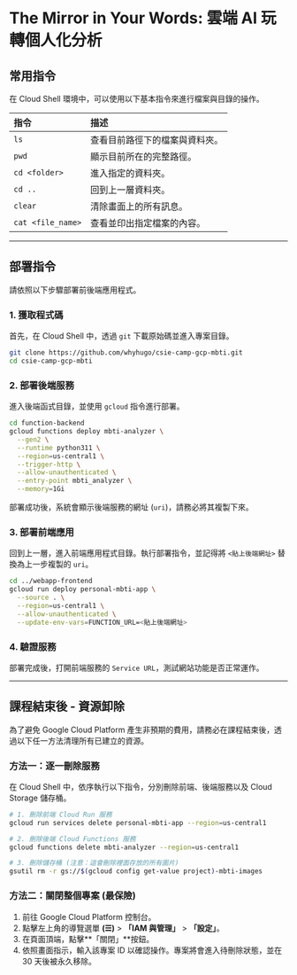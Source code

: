 # The Mirror in Your Words: 雲端 AI 玩轉個人化分析

## 常用指令

在 Cloud Shell 環境中，可以使用以下基本指令來進行檔案與目錄的操作。

| 指令 | 描述 |
| :--- | :--- |
| `ls` | 查看目前路徑下的檔案與資料夾。 |
| `pwd` | 顯示目前所在的完整路徑。 |
| `cd <folder>` | 進入指定的資料夾。 |
| `cd ..` | 回到上一層資料夾。 |
| `clear` | 清除畫面上的所有訊息。 |
| `cat <file_name>` | 查看並印出指定檔案的內容。 |

-----

## 部署指令

請依照以下步驟部署前後端應用程式。

### 1\. 獲取程式碼

首先，在 Cloud Shell 中，透過 `git` 下載原始碼並進入專案目錄。

```bash
git clone https://github.com/whyhugo/csie-camp-gcp-mbti.git
cd csie-camp-gcp-mbti
```

### 2\. 部署後端服務

進入後端函式目錄，並使用 `gcloud` 指令進行部署。

```bash
cd function-backend
gcloud functions deploy mbti-analyzer \
  --gen2 \
  --runtime python311 \
  --region=us-central1 \
  --trigger-http \
  --allow-unauthenticated \
  --entry-point mbti_analyzer \
  --memory=1Gi
```

部署成功後，系統會顯示後端服務的網址 (`uri`)，請務必將其複製下來。

### 3\. 部署前端應用

回到上一層，進入前端應用程式目錄。執行部署指令，並記得將 `<貼上後端網址>` 替換為上一步複製的 `uri`。

```bash
cd ../webapp-frontend
gcloud run deploy personal-mbti-app \
  --source . \
  --region=us-central1 \
  --allow-unauthenticated \
  --update-env-vars=FUNCTION_URL=<貼上後端網址>
```

### 4\. 驗證服務

部署完成後，打開前端服務的 `Service URL`，測試網站功能是否正常運作。

-----

## 課程結束後 - 資源卸除

為了避免 Google Cloud Platform 產生非預期的費用，請務必在課程結束後，透過以下任一方法清理所有已建立的資源。

### 方法一：逐一刪除服務

在 Cloud Shell 中，依序執行以下指令，分別刪除前端、後端服務以及 Cloud Storage 儲存桶。

```bash
# 1. 刪除前端 Cloud Run 服務
gcloud run services delete personal-mbti-app --region=us-central1

# 2. 刪除後端 Cloud Functions 服務
gcloud functions delete mbti-analyzer --region=us-central1

# 3. 刪除儲存桶 (注意：這會刪除裡面存放的所有圖片)
gsutil rm -r gs://$(gcloud config get-value project)-mbti-images
```

### 方法二：關閉整個專案 (最保險)

1.  前往 Google Cloud Platform 控制台。
2.  點擊左上角的導覽選單 **(☰)** \> **「IAM 與管理」** \> **「設定」**。
3.  在頁面頂端，點擊\*\*「關閉」\*\*按鈕。
4.  依照畫面指示，輸入該專案 ID 以確認操作。專案將會進入待刪除狀態，並在 30 天後被永久移除。